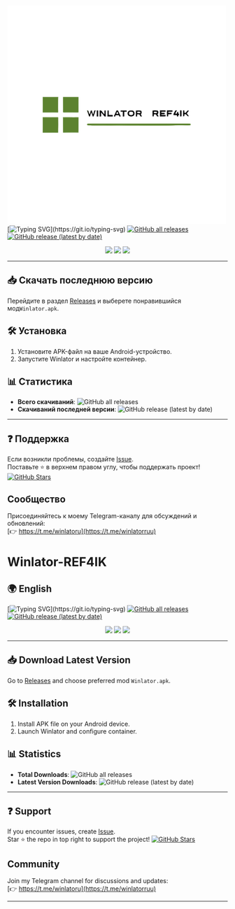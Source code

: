 ![Winlator Logo](https://github.com/REF4IK/Winlator-REF4IK/raw/main/logo.w.png)
[![Typing SVG](https://readme-typing-svg.demolab.com?font=Fira+Code&size=30&duration=3000&color=0078D7&center=true&vCenter=true&width=1000&lines=Добро+пожаловать+в+Winlator-REF4IK!;)](https://git.io/typing-svg)
[![GitHub all releases](https://img.shields.io/github/downloads/REF4IK/Winlator-rus/total?style=for-the-badge&label=Скачиваний&color=success&logo=github)](https://github.com/REF4IK/Winlator-rus/releases)
[![GitHub release (latest by date)](https://img.shields.io/github/v/release/REF4IK/Winlator-rus?style=for-the-badge&label=Версия&logo=azurepipelines)](https://github.com/REF4IK/Winlator-rus/releases/latest)
<p align="center"> <img src="https://img.shields.io/badge/Kotlin-7F52FF?style=for-the-badge&logo=kotlin&logoColor=white"> <img src="https://img.shields.io/badge/Android-3DDC84?style=for-the-badge&logo=android&logoColor=white"> <img src="https://img.shields.io/badge/Wine-0078D7?style=for-the-badge&logo=wine&logoColor=white"> </p>


---

## 📥 Скачать последнюю версию
Перейдите в раздел [Releases](https://github.com/REF4IK/Winlator-rus/releases) и выберете понравившийся мод`Winlator.apk`.

## 🛠️ Установка
1. Установите APK-файл на ваше Android-устройство.
2. Запустите Winlator и настройте контейнер.

## 📊 Статистика
- **Всего скачиваний**: ![GitHub all releases](https://img.shields.io/github/downloads/REF4IK/Winlator-rus/total?label=%20)
- **Скачиваний последней версии**: ![GitHub release (latest by date)](https://img.shields.io/github/downloads/REF4IK/Winlator-rus/latest/total?label=%20)

---

## ❓ Поддержка
Если возникли проблемы, создайте [Issue](https://github.com/REF4IK/Winlator-rus/issues).  
Поставьте ⭐️ в верхнем правом углу, чтобы поддержать проект!
[![GitHub Stars](https://img.shields.io/github/stars/REF4IK/Winlator-rus?style=for-the-badge&label=Звёзды&color=yellow&logo=github)](https://github.com/REF4IK/Winlator-rus/stargazers)

## Сообщество

Присоединяйтесь к моему Telegram-каналу для обсуждений и обновлений:  
[👉 https://t.me/winlatoru](https://t.me/winlatorruu)
# Winlator-REF4IK

<!-- English Version -->
## 🌍 English 
[![Typing SVG](https://readme-typing-svg.demolab.com?font=Fira+Code&size=30&duration=3000&color=0078D7&center=true&vCenter=true&width=1000&lines=Welcome+to+Winlator-REF4IK!;)](https://git.io/typing-svg)
[![GitHub all releases](https://img.shields.io/github/downloads/REF4IK/Winlator-rus/total?style=for-the-badge&label=Downloads&color=success&logo=github)](https://github.com/REF4IK/Winlator-rus/releases)
[![GitHub release (latest by date)](https://img.shields.io/github/v/release/REF4IK/Winlator-rus?style=for-the-badge&label=Version&logo=azurepipelines)](https://github.com/REF4IK/Winlator-rus/releases/latest)
<p align="center"> <img src="https://img.shields.io/badge/Kotlin-7F52FF?style=for-the-badge&logo=kotlin&logoColor=white"> <img src="https://img.shields.io/badge/Android-3DDC84?style=for-the-badge&logo=android&logoColor=white"> <img src="https://img.shields.io/badge/Wine-0078D7?style=for-the-badge&logo=wine&logoColor=white"> </p>


---

## 📥 Download Latest Version
Go to [Releases](https://github.com/REF4IK/Winlator-rus/releases) and choose preferred mod `Winlator.apk`.

## 🛠️ Installation
1. Install APK file on your Android device.
2. Launch Winlator and configure container.

## 📊 Statistics
- **Total Downloads**: ![GitHub all releases](https://img.shields.io/github/downloads/REF4IK/Winlator-rus/total?label=%20)
- **Latest Version Downloads**: ![GitHub release (latest by date)](https://img.shields.io/github/downloads/REF4IK/Winlator-rus/latest/total?label=%20)

---

## ❓ Support
If you encounter issues, create [Issue](https://github.com/REF4IK/Winlator-rus/issues).  
Star ⭐️ the repo in top right to support the project!
[![GitHub Stars](https://img.shields.io/github/stars/REF4IK/Winlator-rus?style=for-the-badge&label=Stars&color=yellow&logo=github)](https://github.com/REF4IK/Winlator-rus/stargazers)

## Community

Join my Telegram channel for discussions and updates:  
[👉 https://t.me/winlatoru](https://t.me/winlatorruu)

---
 
